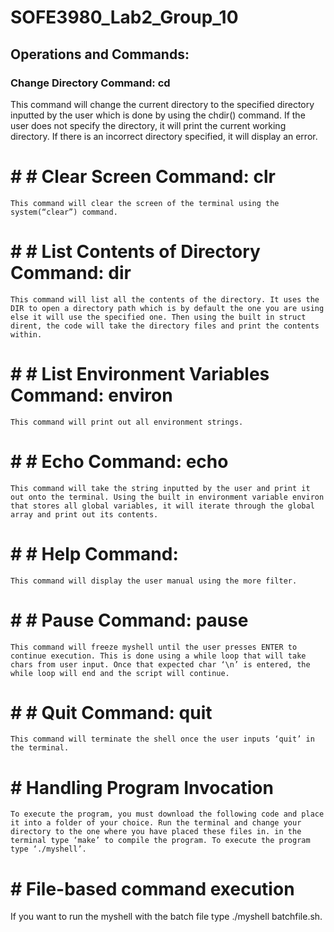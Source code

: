 # SOFE3980_Lab2_Group_10

## Operations and Commands:

### Change Directory Command:  cd <directory>
This command will change the current directory to the specified <directory> directory inputted by the user which is done by using the chdir(<directory>) command. If the user does not specify the directory, it will print the current working directory. If there is an incorrect directory specified, it will display an error. 

# # # Clear Screen Command: clr
	This command will clear the screen of the terminal using the system(“clear”) command.

# # # List Contents of Directory Command: dir <directory>
	This command will list all the contents of the directory. It uses the DIR to open a directory path which is by default the one you are using else it will use the specified one. Then using the built in struct dirent, the code will take the directory files and print the contents within. 

# # # List Environment Variables Command: environ
	This command will print out all environment strings.

# # # Echo Command: echo <command>
	This command will take the string inputted by the user and print it out onto the terminal. Using the built in environment variable environ that stores all global variables, it will iterate through the global array and print out its contents.

# # # Help Command: 
	This command will display the user manual using the more filter.

# # # Pause Command: pause
	This command will freeze myshell until the user presses ENTER to continue execution. This is done using a while loop that will take chars from user input. Once that expected char ‘\n’ is entered, the while loop will end and the script will continue.

# # # Quit Command: quit
	This command will terminate the shell once the user inputs ‘quit’ in the terminal.


# # Handling Program Invocation
	To execute the program, you must download the following code and place it into a folder of your choice. Run the terminal and change your directory to the one where you have placed these files in. in the terminal type ‘make’ to compile the program. To execute the program type ‘./myshell’.
# # File-based command execution
If you want to run the myshell with the batch file type ./myshell batchfile.sh.
